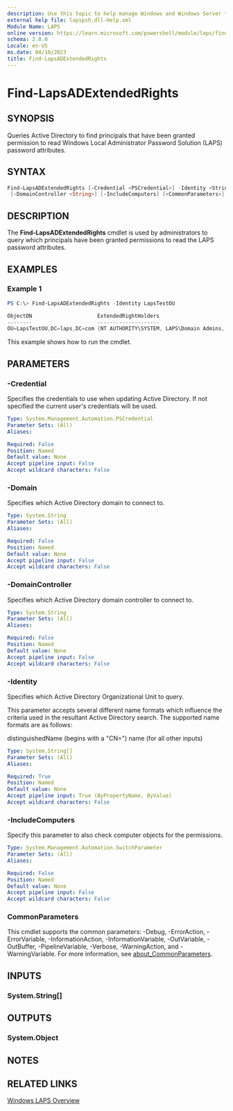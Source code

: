 ```yaml
---
description: Use this topic to help manage Windows and Windows Server technologies with Windows PowerShell.
external help file: lapspsh.dll-Help.xml
Module Name: LAPS
online version: https://learn.microsoft.com/powershell/module/laps/find-lapsadextendedrights?view=windowsserver2022-ps&wt.mc_id=ps-gethelp
schema: 2.0.0
Locale: en-US
ms.date: 04/10/2023
title: Find-LapsADExtendedRights
---
```


# Find-LapsADExtendedRights

## SYNOPSIS

Queries Active Directory to find principals that have been granted permission to read Windows Local
Administrator Password Solution (LAPS) password attributes.

## SYNTAX

```powershell
Find-LapsADExtendedRights [-Credential <PSCredential>] -Identity <String[]> [-Domain <String>]
 [-DomainController <String>] [-IncludeComputers] [<CommonParameters>]
```

## DESCRIPTION

The **Find-LapsADExtendedRights** cmdlet is used by administrators to query which principals have
been granted permissions to read the LAPS password attributes.

## EXAMPLES

### Example 1

```powershell
PS C:\> Find-LapsADExtendedRights -Identity LapsTestOU

ObjectDN                     ExtendedRightHolders
--------                     --------------------
OU=LapsTestOU,DC=laps,DC=com {NT AUTHORITY\SYSTEM, LAPS\Domain Admins, LAPS\LapsAdmins}
```

This example shows how to run the cmdlet.

## PARAMETERS

### -Credential

Specifies the credentials to use when updating Active Directory. If not specified the current user's
credentials will be used.

```yaml
Type: System.Management.Automation.PSCredential
Parameter Sets: (All)
Aliases:

Required: False
Position: Named
Default value: None
Accept pipeline input: False
Accept wildcard characters: False
```

### -Domain

Specifies which Active Directory domain to connect to.

```yaml
Type: System.String
Parameter Sets: (All)
Aliases:

Required: False
Position: Named
Default value: None
Accept pipeline input: False
Accept wildcard characters: False
```

### -DomainController

Specifies which Active Directory domain controller to connect to.

```yaml
Type: System.String
Parameter Sets: (All)
Aliases:

Required: False
Position: Named
Default value: None
Accept pipeline input: False
Accept wildcard characters: False
```

### -Identity

Specifies which Active Directory Organizational Unit to query.

This parameter accepts several different name formats which influence the criteria used in the
resultant Active Directory search. The supported name formats are as follows:

distinguishedName (begins with a "CN=")
name (for all other inputs)

```yaml
Type: System.String[]
Parameter Sets: (All)
Aliases:

Required: True
Position: Named
Default value: None
Accept pipeline input: True (ByPropertyName, ByValue)
Accept wildcard characters: False
```

### -IncludeComputers

Specify this parameter to also check computer objects for the permissions.

```yaml
Type: System.Management.Automation.SwitchParameter
Parameter Sets: (All)
Aliases:

Required: False
Position: Named
Default value: None
Accept pipeline input: False
Accept wildcard characters: False
```

### CommonParameters

This cmdlet supports the common parameters: -Debug, -ErrorAction, -ErrorVariable,
-InformationAction, -InformationVariable, -OutVariable, -OutBuffer, -PipelineVariable, -Verbose,
-WarningAction, and -WarningVariable. For more information, see
[about_CommonParameters](http://go.microsoft.com/fwlink/?LinkID=113216).

## INPUTS

### System.String[]

## OUTPUTS

### System.Object

## NOTES

## RELATED LINKS

[Windows LAPS Overview](https://go.microsoft.com/fwlink/?linkid=2233901)
